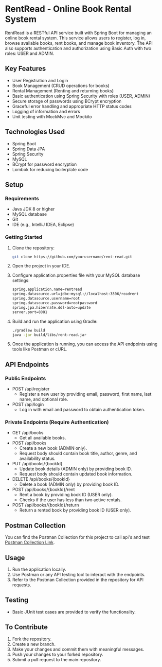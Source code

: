 # RentRead - Online Book Rental System

RentRead is a RESTful API service built with Spring Boot for managing an online book rental system. This service allows users to register, log in, browse available books, rent books, and manage book inventory. The API also supports authentication and authorization using Basic Auth with two roles: USER and ADMIN.

## Key Features

- User Registration and Login
- Book Management (CRUD operations for books)
- Rental Management (Renting and returning books)
- Basic authentication using Spring Security with roles (USER, ADMIN)
- Secure storage of passwords using BCrypt encryption
- Graceful error handling and appropriate HTTP status codes
- Logging of information and errors
- Unit testing with MockMvc and Mockito

## Technologies Used

- Spring Boot
- Spring Data JPA
- Spring Security
- MySQL
- BCrypt for password encryption
- Lombok for reducing boilerplate code

## Setup

### Requirements

- Java JDK 8 or higher
- MySQL database
- Git
- IDE (e.g., IntelliJ IDEA, Eclipse)

### Getting Started

1. Clone the repository:

   ```bash
   git clone https://github.com/yourusername/rent-read.git
2. Open the project in your IDE.
3. Configure application.properties file with your MySQL database settings:
    ```bash
    spring.application.name=rentread
    spring.datasource.url=jdbc:mysql://localhost:3306/readrent
    spring.datasource.username=root
    spring.datasource.password=rootpassword
    spring.jpa.hibernate.ddl-auto=update
    server.port=8081
4. Build and run the application using Gradle:
     ```bash
     ./gradlew build
    java -jar build/libs/rent-read.jar
5. Once the application is running, you can access the API endpoints using tools like Postman or cURL.
## API Endpoints

### Public Endpoints
- POST /api/register
  - Register a new user by providing email, password, first name, last name, and optional role.
- POST /api/login
  - Log in with email and password to obtain authentication token.
### Private Endpoints (Require Authentication)
- GET /api/books
  - Get all available books.
- POST /api/books
  - Create a new book (ADMIN only).
  - Request body should contain book title, author, genre, and availability status.
- PUT /api/books/{bookId}
  - Update book details (ADMIN only) by providing book ID.
  - Request body should contain updated book information.
- DELETE /api/books/{bookId}
  - Delete a book (ADMIN only) by providing book ID.
- POST /api/books/{bookId}/rent
  - Rent a book by providing book ID (USER only).
  - Checks if the user has less than two active rentals.
- POST /api/books/{bookId}/return
  - Return a rented book by providing book ID (USER only).
## Postman Collection
You can find the Postman Collection for this project to call api's and test [Postman Collection Link](https://elements.getpostman.com/redirect?entityId=32824438-7b57b247-c631-47b7-856d-6f04166f6341&entityType=collection).

## Usage
1. Run the application locally.
2. Use Postman or any API testing tool to interact with the endpoints.
3. Refer to the Postman Collection provided in the repository for API requests.

## Testing
- Basic JUnit test cases are provided to verify the functionality.

## To Contribute
1. Fork the repository.
2. Create a new branch.
3. Make your changes and commit them with meaningful messages.
4. Push your changes to your forked repository.
5. Submit a pull request to the main repository.
